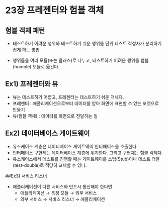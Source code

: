 # 23장 프레젠터와 험블 객체

## 험블 객체 패턴

- 테스트하기 어려운 행위와 테스트하기 쉬운 행위를 단위 테스트 작성자가 분리하기 쉽게 하는 방법

- 행위들을 여러 모듈(또는 클래스)로 나누고, 테스트하기 어려운 행위를 험블(humble) 모듈로 옮긴다.



## Ex1) 프레젠터와 뷰

- 뷰는 테스트하기 어렵고, 프레젠터는 테스트하기 쉬운 객체다.
- 프레젠터 : 애플리케이션으로부터 데이터를 받아 화면에 표현할 수 있는 포맷으로 만들기
- 뷰(험블 객체) : 데이터를 화면으로 전달하는 일



## Ex2) 데이터베이스 게이트웨이

- 유스케이스 계층은 데이터베이스 게이트웨이 인터페이스를 호출한다.
- 인터페이스 구현체는 데이터베이스 계층에 위치한다. 그리고 구현체는 험블 객체다.
- 유스케이스에서 테스트를 진행할 때는 게이트웨이를 스텁(Stub)이나 테스트 더블(test-double)로 적당히 교체할 수 있다.



##Ex3) 서비스 리스너

- 애플리케이션이 다른 서비스와 반드시 통신해야 한다면
  - 애플리케이션 → 특정 모듈 → 외부 서비스
  - 외부 서비스 → 서비스 리스너 → 애플리케이션
